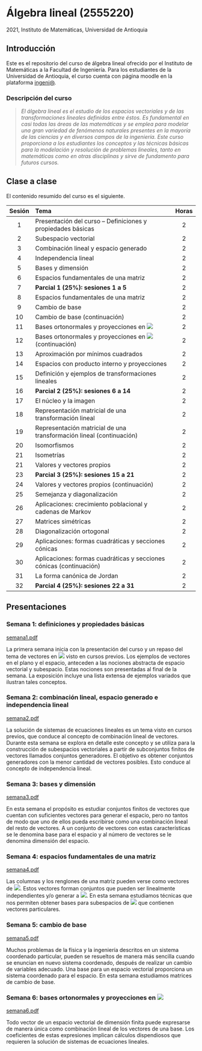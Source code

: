 # Álgebra lineal (2555220)
2021, Instituto de Matemáticas, Universidad de Antioquia

## Introducción
Este es el repositorio del curso de álgebra lineal ofrecido por el Instituto de Matemáticas a la Facultad de Ingeniería. Para los estudiantes de la Universidad de Antioquia, el curso cuenta con página moodle en la plataforma [ingeni@](http://www.ingeniaudea.co/login/index.php).

### Descripción del curso
> *El álgebra lineal es el estudio de los espacios vectoriales y de las transformaciones lineales definidas entre éstos. Es fundamental en casi todas las áreas de las matemáticas y se emplea para modelar una gran variedad de fenómenos naturales presentes en la mayoría de las ciencias y en diversos campos de la ingeniería. Este curso proporciona a los estudiantes los conceptos y las técnicas básicas para la modelación y resolución de problemas lineales, tanto en matemáticas como en otras disciplinas y sirve de fundamento para futuros cursos.*

## Clase a clase
El contenido resumido del curso es el siguiente.

| Sesión | Tema | Horas |
| :---:         | :---       | :---:          |
| 1   | Presentación del curso – Definiciones y propiedades básicas | 2 |
| 2   | Subespacio vectorial | 2 |
| 3   | Combinación lineal y espacio generado | 2 |
| 4   | Independencia lineal | 2 |
| 5   | Bases y dimensión | 2 |
| 6   | Espacios fundamentales de una matriz | 2 |
| 7   | **Parcial 1 (25%): sesiones 1 a 5** | 2 |
| 8   | Espacios fundamentales de una matriz | 2 |
| 9   | Cambio de base | 2 |
| 10  | Cambio de base (continuación) | 2 |
| 11  | Bases ortonormales y proyecciones en <img src="https://render.githubusercontent.com/render/math?math=\mathbb{R}^n"> | 2 |
| 12  | Bases ortonormales y proyecciones en <img src="https://render.githubusercontent.com/render/math?math=\mathbb{R}^n"> (continuación) | 2 |
| 13  | Aproximación por mínimos cuadrados | 2 |
| 14  | Espacios con producto interno y proyecciones | 2 |
| 15  | Definición y ejemplos de transformaciones lineales | 2 |
| 16  | **Parcial 2 (25%): sesiones 6 a 14** | 2 |
| 17  | El núcleo y la imagen | 2 |
| 18  | Representación matricial de una transformación lineal | 2 |
| 19  | Representación matricial de una transformación lineal (continuación) | 2 |
| 20  | Isomorfismos | 2 |
| 21  | Isometrías | 2 |
| 21  | Valores y vectores propios | 2 |
| 23  | **Parcial 3 (25%): sesiones 15 a 21** | 2 |
| 24  | Valores y vectores propios (continuación) | 2 |
| 25  | Semejanza y diagonalización | 2 |
| 26  | Aplicaciones: crecimiento poblacional y cadenas de Markov | 2 |
| 27  | Matrices simétricas | 2 |
| 28  | Diagonalización ortogonal | 2 |
| 29  | Aplicaciones: formas cuadráticas y secciones cónicas | 2 |
| 30  | Aplicaciones: formas cuadráticas y secciones cónicas (continuación) | 2 |
| 31  | La forma canónica de Jordan | 2 |
| 32  | **Parcial 4 (25%): sesiones 22 a 31** | 2 |

## Presentaciones

### Semana 1: definiciones y propiedades básicas

[semana1.pdf](../main/presentaciones/semana01/semana1.pdf)

La primera semana inicia con la presentación del curso y un repaso del tema de vectores en <img src="https://render.githubusercontent.com/render/math?math=\mathbb{R}^n"> visto en cursos previos. Los ejemplos de vectores en el plano y el espacio, anteceden a las nociones abstracta de espacio vectorial y subespacio. Estas nociones son presentadas al final de la semana. La exposición incluye una lista extensa de ejemplos variados que ilustran tales conceptos.

### Semana 2: combinación lineal, espacio generado e independencia lineal

[semana2.pdf](../main/presentaciones/semana02/semana2.pdf)

La solución de sistemas de ecuaciones lineales es un tema visto en cursos previos, que conduce al concepto de combinación lineal de vectores. Durante esta semana se explora en detalle este concepto y se utiliza para la construcción de subespacios vectoriales a partir de subconjuntos finitos de vectores llamados conjuntos generadores. El objetivo es obtener conjuntos generadores con la menor cantidad de vectores posibles. Esto conduce al concepto de independencia lineal.

### Semana 3: bases y dimensión

[semana3.pdf](../main/presentaciones/semana03/semana3.pdf)

En esta semana el propósito es estudiar conjuntos finitos de vectores que cuentan con suficientes vectores para generar el espacio, pero no tantos de modo que uno de ellos pueda escribirse como una combinación lineal del resto de vectores. A un conjunto de vectores con estas características se le denomina base para el espacio  y al número de vectores se le denomina dimensión del espacio. 

### Semana 4: espacios fundamentales de una matriz

[semana4.pdf](../main/presentaciones/semana04/semana4.pdf)

Las columnas y los renglones de una matriz pueden verse como vectores de <img src="https://render.githubusercontent.com/render/math?math=\mathbb{R}^n">. Estos vectores forman conjuntos que pueden ser linealmente independientes y/o generar a <img src="https://render.githubusercontent.com/render/math?math=\mathbb{R}^n">. En esta semana estudiamos técnicas que nos permiten obtener bases para subespacios de <img src="https://render.githubusercontent.com/render/math?math=\mathbb{R}^n"> que contienen vectores particulares.

### Semana 5: cambio de base

[semana5.pdf](../main/presentaciones/semana05/semana5.pdf)

Muchos problemas de la física y la ingeniería descritos en un sistema coordenado particular, pueden se resueltos de manera más sencilla cuando se enuncian en nuevo sistema coordenado, después de realizar un cambio de variables adecuado. Una base para un espacio vectorial proporciona un sistema coordenado para el espacio. En esta semana estudiamos matrices de cambio de base.

### Semana 6: bases ortonormales y proyecciones en  <img src="https://render.githubusercontent.com/render/math?math=\mathbb{R}^n">

[semana6.pdf](../main/presentaciones/semana06/semana6.pdf)

Todo vector de un espacio vectorial de dimensión finita puede expresarse de manera única como combinación lineal de los vectores de una base. Los coeficientes de estas expresiones implican cálculos dispendiosos que requieren la solución de sistemas de ecuaciones lineales. 
